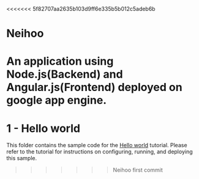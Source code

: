 <<<<<<< 5f82707aa2635b103d9ff6e335b5b012c5adeb6b
# Neihoo
An application using Node.js(Backend) and Angular.js(Frontend) deployed on google app engine.
=======
# 1 - Hello world

This folder contains the sample code for the [Hello world][step-1]
tutorial. Please refer to the tutorial for instructions on configuring, running,
and deploying this sample.

[step-1]: https://cloud.google.com/nodejs/getting-started/hello-world
>>>>>>> Neihoo first commit
